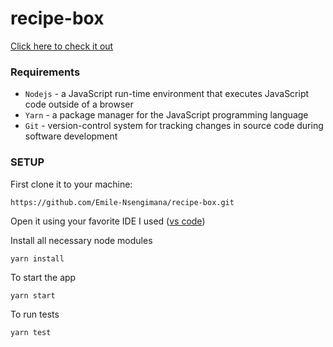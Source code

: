 # recipe-box
[Click here to check it out](http://Emile-Nsengimana.github.io/recipe-box)

### Requirements
- `Nodejs` - a JavaScript run-time environment that executes JavaScript code outside of a browser
- `Yarn` - a package manager for the JavaScript programming language
- `Git` - version-control system for tracking changes in source code during software development

### SETUP
First clone it to your machine:
```
https://github.com/Emile-Nsengimana/recipe-box.git
```
Open it using your favorite IDE
I used ([vs code](https://code.visualstudio.com/download))

Install all necessary node modules
```
yarn install
```
To start the app
```
yarn start
```
To run tests
```
yarn test
```